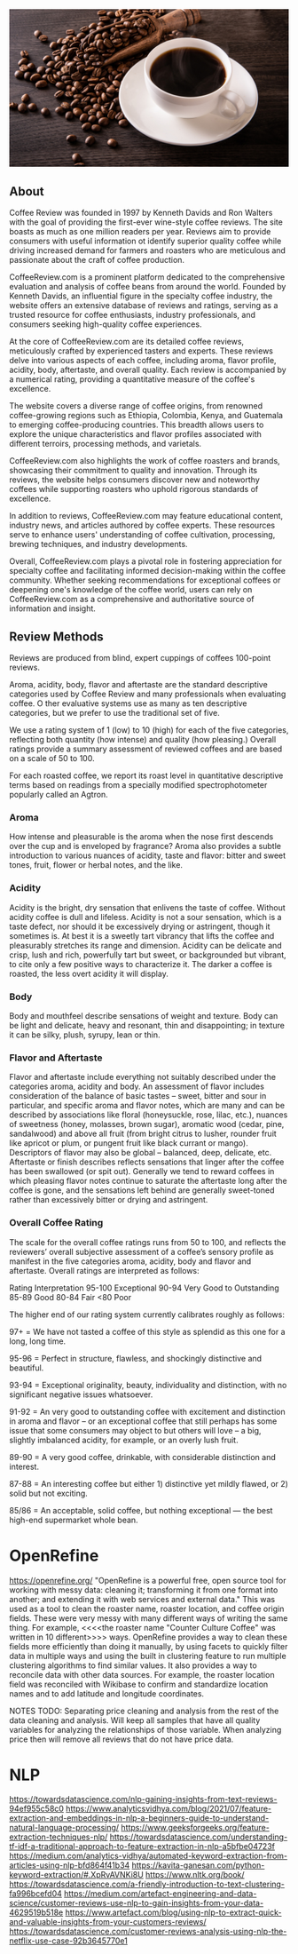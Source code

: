 <img title="coffee-beans" alt="Coffe cup and beans" src="/images/cup-beans.jpeg">

## About
Coffee Review was founded in 1997 by Kenneth Davids and Ron Walters with the goal of providing the first-ever wine-style coffee reviews. The site boasts as much as one million readers per year. Reviews aim to provide consumers with useful information ot identify superior quality coffee while driving increased demand for farmers and roasters who are meticulous and passionate about the craft of coffee production.



CoffeeReview.com is a prominent platform dedicated to the comprehensive evaluation and analysis of coffee beans from around the world. Founded by Kenneth Davids, an influential figure in the specialty coffee industry, the website offers an extensive database of reviews and ratings, serving as a trusted resource for coffee enthusiasts, industry professionals, and consumers seeking high-quality coffee experiences.

At the core of CoffeeReview.com are its detailed coffee reviews, meticulously crafted by experienced tasters and experts. These reviews delve into various aspects of each coffee, including aroma, flavor profile, acidity, body, aftertaste, and overall quality. Each review is accompanied by a numerical rating, providing a quantitative measure of the coffee's excellence.

The website covers a diverse range of coffee origins, from renowned coffee-growing regions such as Ethiopia, Colombia, Kenya, and Guatemala to emerging coffee-producing countries. This breadth allows users to explore the unique characteristics and flavor profiles associated with different terroirs, processing methods, and varietals.

CoffeeReview.com also highlights the work of coffee roasters and brands, showcasing their commitment to quality and innovation. Through its reviews, the website helps consumers discover new and noteworthy coffees while supporting roasters who uphold rigorous standards of excellence.

In addition to reviews, CoffeeReview.com may feature educational content, industry news, and articles authored by coffee experts. These resources serve to enhance users' understanding of coffee cultivation, processing, brewing techniques, and industry developments.

Overall, CoffeeReview.com plays a pivotal role in fostering appreciation for specialty coffee and facilitating informed decision-making within the coffee community. Whether seeking recommendations for exceptional coffees or deepening one's knowledge of the coffee world, users can rely on CoffeeReview.com as a comprehensive and authoritative source of information and insight.



## Review Methods

Reviews are produced from blind, expert cuppings of coffees 100-point reviews.


Aroma, acidity, body, flavor and aftertaste are the standard descriptive categories used by Coffee Review and many professionals when evaluating coffee. O
ther evaluative systems use as many as ten descriptive categories, but we prefer to use the traditional set of five. 

We use a rating system of 1 (low) to 10 (high) for each of the five categories, reflecting both quantity (how intense) and quality (how pleasing.) Overall ratings provide a summary assessment of reviewed coffees and are based on a scale of 50 to 100.

For each roasted coffee, we report its roast level in quantitative descriptive terms based on readings from a specially modified spectrophotometer popularly called an Agtron.

### Aroma
How intense and pleasurable is the aroma when the nose first descends over the cup and is enveloped by fragrance? Aroma also provides a subtle introduction to various nuances of acidity, taste and flavor: bitter and sweet tones, fruit, flower or herbal notes, and the like.

### Acidity
Acidity is the bright, dry sensation that enlivens the taste of coffee. Without acidity coffee is dull and lifeless. Acidity is not a sour sensation, which is a taste defect, nor should it be excessively drying or astringent, though it sometimes is. At best it is a sweetly tart vibrancy that lifts the coffee and pleasurably stretches its range and dimension. Acidity can be delicate and crisp, lush and rich, powerfully tart but sweet, or backgrounded but vibrant, to cite only a few positive ways to characterize it. The darker a coffee is roasted, the less overt acidity it will display.

### Body
Body and mouthfeel describe sensations of weight and texture. Body can be light and delicate, heavy and resonant, thin and disappointing; in texture it can be silky, plush, syrupy, lean or thin.

### Flavor and Aftertaste
Flavor and aftertaste include everything not suitably described under the categories aroma, acidity and body. An assessment of flavor includes consideration of the balance of basic tastes – sweet, bitter and sour in particular, and specific aroma and flavor notes, which are many and can be described by associations like floral (honeysuckle, rose, lilac, etc.), nuances of sweetness (honey, molasses, brown sugar), aromatic wood (cedar, pine, sandalwood) and above all fruit (from bright citrus to lusher, rounder fruit like apricot or plum, or pungent fruit like black currant or mango). Descriptors of flavor may also be global – balanced, deep, delicate, etc. Aftertaste or finish describes reflects sensations that linger after the coffee has been swallowed (or spit out). Generally we tend to reward coffees in which pleasing flavor notes continue to saturate the aftertaste long after the coffee is gone, and the sensations left behind are generally sweet-toned rather than excessively bitter or drying and astringent.

### Overall Coffee Rating
The scale for the overall coffee ratings runs from 50 to 100, and reflects the reviewers’ overall subjective assessment of a coffee’s sensory profile as manifest in the five categories aroma, acidity, body and flavor and aftertaste. Overall ratings are interpreted as follows:

 
Rating	 Interpretation
95-100	 Exceptional
90-94	 Very Good to Outstanding
85-89	 Good
80-84	 Fair
<80	 Poor
 

The higher end of our rating system currently calibrates roughly as follows:

97+ =  We have not tasted a coffee of this style as splendid as this one for a long, long time.

95-96 = Perfect in structure, flawless, and shockingly distinctive and beautiful.

93-94 = Exceptional originality, beauty, individuality and distinction, with no significant negative issues whatsoever.

91-92 = An very good to outstanding coffee with excitement and distinction in aroma and flavor – or an exceptional coffee that still perhaps has some issue that some consumers may object to but others will love – a big, slightly imbalanced acidity, for example, or an overly lush fruit.

89-90 = A very good coffee, drinkable, with considerable distinction and interest.

87-88 = An interesting coffee but either 1) distinctive yet mildly flawed, or 2) solid but not exciting.

85/86 = An acceptable, solid coffee, but nothing exceptional — the best high-end supermarket whole bean.

 
# OpenRefine
https://openrefine.org/
"OpenRefine is a powerful free, open source tool for working with messy data: cleaning it; transforming it from one format into another; and extending it with web services and external data."
This was used as a tool to clean the roaster name, roaster location, and coffee origin fields. These were very messy with many different ways of writing the same thing. For example, <<<<the roaster name "Counter Culture Coffee" was written in 10 different>>>> ways. OpenRefine provides a way to clean these fields more efficiently than doing it manually, by using facets to quickly filter data in multiple ways and using the built in clustering feature to run multiple clustering algorithms to find similar values. It also provides a way to reconcile data with other data sources. For example, the roaster location field was reconciled with Wikibase to confirm and standardize location names and to add latitude and longitude coordinates.

NOTES TODO:
Separating price cleaning and analysis from the rest of the data cleaning and analysis. 
Will keep all samples that have all quality variables for analyzing the relationships of those 
variable. When analyzing price then will remove all reviews that do not have price data. 


# NLP
https://towardsdatascience.com/nlp-gaining-insights-from-text-reviews-94ef955c58c0
https://www.analyticsvidhya.com/blog/2021/07/feature-extraction-and-embeddings-in-nlp-a-beginners-guide-to-understand-natural-language-processing/
https://www.geeksforgeeks.org/feature-extraction-techniques-nlp/
https://towardsdatascience.com/understanding-tf-idf-a-traditional-approach-to-feature-extraction-in-nlp-a5bfbe04723f
https://medium.com/analytics-vidhya/automated-keyword-extraction-from-articles-using-nlp-bfd864f41b34
https://kavita-ganesan.com/python-keyword-extraction/#.XpRvAVNKi8U
https://www.nltk.org/book/
https://towardsdatascience.com/a-friendly-introduction-to-text-clustering-fa996bcefd04
https://medium.com/artefact-engineering-and-data-science/customer-reviews-use-nlp-to-gain-insights-from-your-data-4629519b518e
https://www.artefact.com/blog/using-nlp-to-extract-quick-and-valuable-insights-from-your-customers-reviews/
https://towardsdatascience.com/customer-reviews-analysis-using-nlp-the-netflix-use-case-92b3645770e1